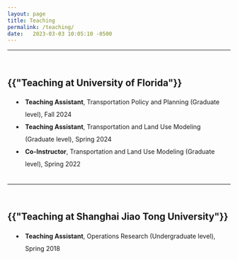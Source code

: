 ```yaml
---
layout: page
title: Teaching
permalink: /teaching/
date:   2023-03-03 10:05:10 -0500
---
```


--------------
<br>
<h2>{{"Teaching at University of Florida"}}</h2>
<style>
      p1 {
        line-height: 2;
      }
      li {
        padding-left: 40px;
        line-height: 2;
        text-indent: -20px;
      }
    </style>
<li><b>Teaching Assistant</b>, Transportation Policy and Planning (Graduate level), Fall 2024</li>
<li><b>Teaching Assistant</b>, Transportation and Land Use Modeling (Graduate level), Spring 2024</li>
<li><b>Co-Instructor</b>, Transportation and Land Use Modeling (Graduate level), Spring 2022</li>
<br>

-----------
<br>
<h2>{{"Teaching at Shanghai Jiao Tong University"}}</h2>
<li><b>Teaching Assistant</b>, Operations Research (Undergraduate level), Spring 2018</li>
<br>
